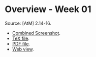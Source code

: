 # Overview - Week 01

Source: [AtM] 2.14-16.

* [Combined Screenshot](https://zebraalgebra.github.io/AlgebraCourseWebsite/files/png/01.png).
* [TeX file](https://zebraalgebra.github.io/AlgebraCourseWebsite/files/tex/01.tex).
* [PDF file](https://zebraalgebra.github.io/AlgebraCourseWebsite/files/pdf/01.pdf).
* [Web view](./qtns.md).
